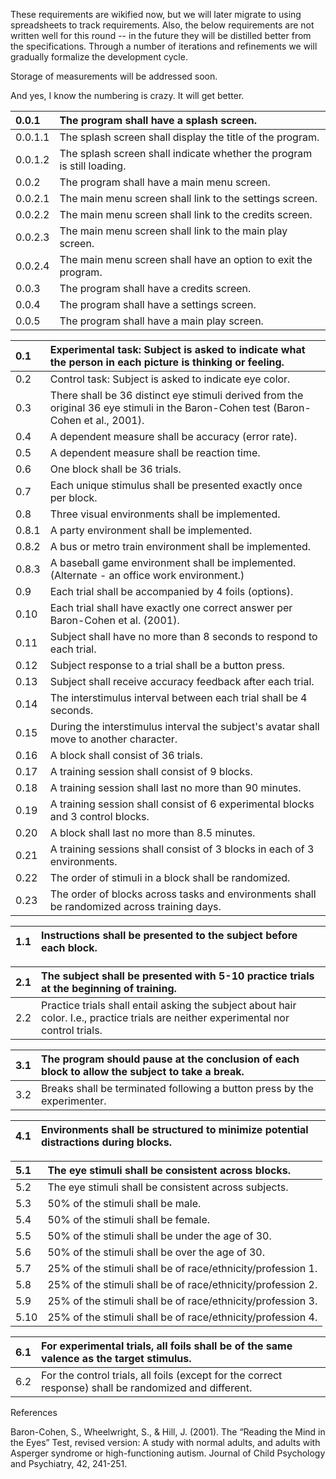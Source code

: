 These requirements are wikified now, but we will later migrate to using spreadsheets to track requirements. Also, the below requirements are not written well for this round -- in the future they will be distilled better from the specifications. Through a number of iterations and refinements we will gradually formalize the development cycle.

Storage of measurements will be addressed soon.

And yes, I know the numbering is crazy. It will get better.

| 0.0.1 | The program shall have a splash screen. |
|:------|:----------------------------------------|
| 0.0.1.1 | The splash screen shall display the title of the program. |
| 0.0.1.2 | The splash screen shall indicate whether the program is still loading. |
| 0.0.2 | The program shall have a main menu screen. |
| 0.0.2.1 | The main menu screen shall link to the settings screen. |
| 0.0.2.2 | The main menu screen shall link to the credits screen. |
| 0.0.2.3 | The main menu screen shall link to the main play screen. |
| 0.0.2.4 | The main menu screen shall have an option to exit the program. |
| 0.0.3 | The program shall have a credits screen. |
| 0.0.4 | The program shall have a settings screen. |
| 0.0.5 | The program shall have a main play screen. |

| 0.1 | Experimental task: Subject is asked to indicate what the person in each picture is thinking or feeling. |
|:----|:--------------------------------------------------------------------------------------------------------|
| 0.2 | Control task: Subject is asked to indicate eye color.                                                   |
| 0.3 | There shall be 36 distinct eye stimuli derived from the original 36 eye stimuli in the Baron-Cohen test (Baron-Cohen et al., 2001). |
| 0.4 | A dependent measure shall be accuracy (error rate).                                                     |
| 0.5 | A dependent measure shall be reaction time.                                                             |
| 0.6 | One block shall be 36 trials.                                                                           |
| 0.7 | Each unique stimulus shall be presented exactly once per block.                                         |
| 0.8 | Three visual environments shall be implemented.                                                         |
| 0.8.1 | A party environment shall be implemented.                                                               |
| 0.8.2 | A bus or metro train environment shall be implemented.                                                  |
| 0.8.3 | A baseball game environment shall be implemented. (Alternate - an office work environment.)             |
| 0.9 | Each trial shall be accompanied by 4 foils (options).                                                   |
| 0.10 | Each trial shall have exactly one correct answer per Baron-Cohen et al. (2001).                         |
| 0.11 | Subject shall have no more than 8 seconds to respond to each trial.                                     |
| 0.12 | Subject response to a trial shall be a button press.                                                    |
| 0.13 | Subject shall receive accuracy feedback after each trial.                                               |
| 0.14 | The interstimulus interval between each trial shall be 4 seconds.                                       |
| 0.15 | During the interstimulus interval the subject's avatar shall move to another character.                 |
| 0.16 | A block shall consist of 36 trials.                                                                     |
| 0.17 | A training session shall consist of 9 blocks.                                                           |
| 0.18 | A training session shall last no more than 90 minutes.                                                  |
| 0.19 | A training session shall consist of 6 experimental blocks and 3 control blocks.                         |
| 0.20 | A block shall last no more than 8.5 minutes.                                                            |
| 0.21 | A training sessions shall consist of 3 blocks in each of 3 environments.                                |
| 0.22 | The order of stimuli in a block shall be randomized.                                                    |
| 0.23 | The order of blocks across tasks and environments shall be randomized across training days.             |

| 1.1 | Instructions shall be presented to the subject before each block. |
|:----|:------------------------------------------------------------------|

| 2.1 | The subject shall be presented with 5-10 practice trials at the beginning of training. |
|:----|:---------------------------------------------------------------------------------------|
| 2.2 | Practice trials shall entail asking the subject about hair color. I.e., practice trials are neither experimental nor control trials. |

| 3.1 | The program should pause at the conclusion of each block to allow the subject to take a break. |
|:----|:-----------------------------------------------------------------------------------------------|
| 3.2 | Breaks shall be terminated following a button press by the experimenter.                       |

| 4.1 | Environments shall be structured to minimize potential distractions during blocks. |
|:----|:-----------------------------------------------------------------------------------|

| 5.1 | The eye stimuli shall be consistent across blocks. |
|:----|:---------------------------------------------------|
| 5.2 | The eye stimuli shall be consistent across subjects. |
| 5.3 | 50% of the stimuli shall be male.                  |
| 5.4 | 50% of the stimuli shall be female.                |
| 5.5 | 50% of the stimuli shall be under the age of 30.   |
| 5.6 | 50% of the stimuli shall be over the age of 30.    |
| 5.7 | 25% of the stimuli shall be of race/ethnicity/profession 1. |
| 5.8 | 25% of the stimuli shall be of race/ethnicity/profession 2. |
| 5.9 | 25% of the stimuli shall be of race/ethnicity/profession 3. |
| 5.10 | 25% of the stimuli shall be of race/ethnicity/profession 4. |

| 6.1 | For experimental trials, all foils shall be of the same valence as the target stimulus. |
|:----|:----------------------------------------------------------------------------------------|
| 6.2 | For the control trials, all foils (except for the correct response) shall be randomized and different. |


References

Baron-Cohen, S., Wheelwright, S., & Hill, J. (2001). The “Reading the Mind in the Eyes” Test, revised version: A study with normal adults, and adults with Asperger syndrome or high-functioning autism. Journal of Child Psychology and Psychiatry, 42, 241-251.
